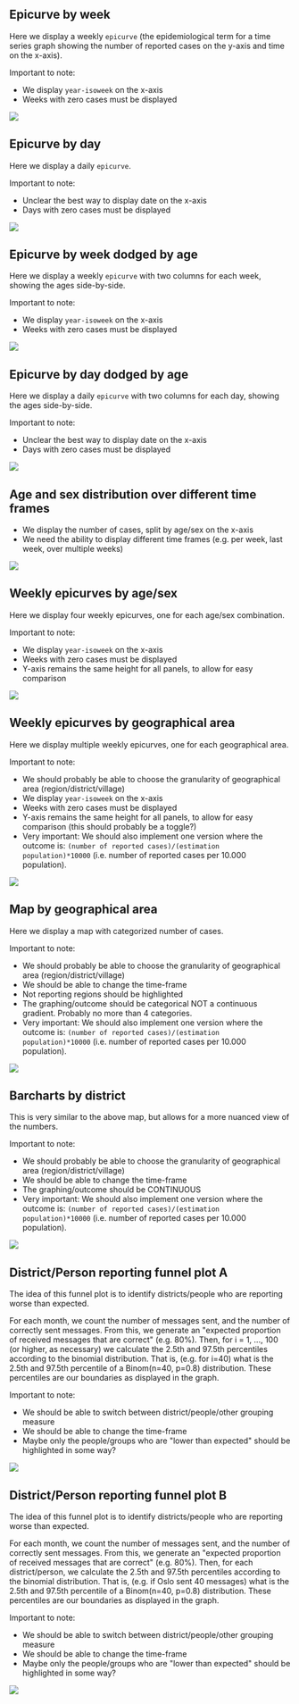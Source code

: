 Epicurve by week
----------------

Here we display a weekly `epicurve` (the epidemiological term for a time
series graph showing the number of reported cases on the y-axis and time
on the x-axis).

Important to note:

-   We display `year-isoweek` on the x-axis
-   Weeks with zero cases must be displayed

![](report_files/figure-markdown_strict/unnamed-chunk-1-1.png)

Epicurve by day
---------------

Here we display a daily `epicurve`.

Important to note:

-   Unclear the best way to display date on the x-axis
-   Days with zero cases must be displayed

![](report_files/figure-markdown_strict/unnamed-chunk-2-1.png)

Epicurve by week dodged by age
------------------------------

Here we display a weekly `epicurve` with two columns for each week,
showing the ages side-by-side.

Important to note:

-   We display `year-isoweek` on the x-axis
-   Weeks with zero cases must be displayed

![](report_files/figure-markdown_strict/unnamed-chunk-3-1.png)

Epicurve by day dodged by age
-----------------------------

Here we display a daily `epicurve` with two columns for each day,
showing the ages side-by-side.

Important to note:

-   Unclear the best way to display date on the x-axis
-   Days with zero cases must be displayed

![](report_files/figure-markdown_strict/unnamed-chunk-4-1.png)

Age and sex distribution over different time frames
---------------------------------------------------

-   We display the number of cases, split by age/sex on the x-axis
-   We need the ability to display different time frames (e.g. per week,
    last week, over multiple weeks)

![](report_files/figure-markdown_strict/unnamed-chunk-5-1.png)

Weekly epicurves by age/sex
---------------------------

Here we display four weekly epicurves, one for each age/sex combination.

Important to note:

-   We display `year-isoweek` on the x-axis
-   Weeks with zero cases must be displayed
-   Y-axis remains the same height for all panels, to allow for easy
    comparison

![](report_files/figure-markdown_strict/unnamed-chunk-6-1.png)

Weekly epicurves by geographical area
-------------------------------------

Here we display multiple weekly epicurves, one for each geographical
area.

Important to note:

-   We should probably be able to choose the granularity of geographical
    area (region/district/village)
-   We display `year-isoweek` on the x-axis
-   Weeks with zero cases must be displayed
-   Y-axis remains the same height for all panels, to allow for easy
    comparison (this should probably be a toggle?)
-   Very important: We should also implement one version where the
    outcome is:
    `(number of reported cases)/(estimation population)*10000` (i.e.
    number of reported cases per 10.000 population).

![](report_files/figure-markdown_strict/unnamed-chunk-7-1.png)

Map by geographical area
------------------------

Here we display a map with categorized number of cases.

Important to note:

-   We should probably be able to choose the granularity of geographical
    area (region/district/village)
-   We should be able to change the time-frame
-   Not reporting regions should be highlighted
-   The graphing/outcome should be categorical NOT a continuous
    gradient. Probably no more than 4 categories.
-   Very important: We should also implement one version where the
    outcome is:
    `(number of reported cases)/(estimation population)*10000` (i.e.
    number of reported cases per 10.000 population).

![](report_files/figure-markdown_strict/unnamed-chunk-8-1.png)

Barcharts by district
---------------------

This is very similar to the above map, but allows for a more nuanced
view of the numbers.

Important to note:

-   We should probably be able to choose the granularity of geographical
    area (region/district/village)
-   We should be able to change the time-frame
-   The graphing/outcome should be CONTINUOUS
-   Very important: We should also implement one version where the
    outcome is:
    `(number of reported cases)/(estimation population)*10000` (i.e.
    number of reported cases per 10.000 population).

![](report_files/figure-markdown_strict/unnamed-chunk-9-1.png)

District/Person reporting funnel plot A
---------------------------------------

The idea of this funnel plot is to identify districts/people who are
reporting worse than expected.

For each month, we count the number of messages sent, and the number of
correctly sent messages. From this, we generate an "expected proportion
of received messages that are correct" (e.g. 80%). Then, for i = 1, ...,
100 (or higher, as necessary) we calculate the 2.5th and 97.5th
percentiles according to the binomial distribution. That is, (e.g. for
i=40) what is the 2.5th and 97.5th percentile of a Binom(n=40, p=0.8)
distribution. These percentiles are our boundaries as displayed in the
graph.

Important to note:

-   We should be able to switch between district/people/other grouping
    measure
-   We should be able to change the time-frame
-   Maybe only the people/groups who are "lower than expected" should be
    highlighted in some way?

![](report_files/figure-markdown_strict/unnamed-chunk-10-1.png)

District/Person reporting funnel plot B
---------------------------------------

The idea of this funnel plot is to identify districts/people who are
reporting worse than expected.

For each month, we count the number of messages sent, and the number of
correctly sent messages. From this, we generate an "expected proportion
of received messages that are correct" (e.g. 80%). Then, for each
district/person, we calculate the 2.5th and 97.5th percentiles according
to the binomial distribution. That is, (e.g. if Oslo sent 40 messages)
what is the 2.5th and 97.5th percentile of a Binom(n=40, p=0.8)
distribution. These percentiles are our boundaries as displayed in the
graph.

Important to note:

-   We should be able to switch between district/people/other grouping
    measure
-   We should be able to change the time-frame
-   Maybe only the people/groups who are "lower than expected" should be
    highlighted in some way?

![](report_files/figure-markdown_strict/unnamed-chunk-11-1.png)
